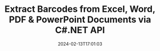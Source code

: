 ---
############################# Static ############################
layout: "auto-gen-parser"
date: 2024-02-13T17:01:03
draft: false
otherformats: 

############################# Head ############################
head_title: ".NET API to Extract Barcodes from PDF, DOCX, PPTX, XLSX, EPUB & More"
head_description: "GroupDocs.Parser .NET API allow software developers to extract barcodes from PDF, DOC, DOCX, PPT, PPTX, EML, MSG, XLS, XLSX, CSV, ODT, RTF & EPUB documents inside .NET Apps."

############################# Header ############################
title: "Extract Barcodes from Excel, Word, PDF & PowerPoint Documents via C#.NET API"
description: "GroupDocs.Parser .NET API allows programmers to extract barcodes from PDF, DOC, DOCX, PPT, PPTX, EML, MSG, XLS, XLSX, CSV, ODT, RTF & EPUB documents or page area."
bg_image: "https://cms.admin.containerize.com/templates/aspose/App_Themes/V3/images/bg/header1.png"
bg_overlay: false
button:
    enable: true
    icon: "fas fa-arrow-down"
    label: "Download Free Trial"
    link: "https://downloads.groupdocs.com/parser/net"

############################# SubMenu ############################
submenu:
    enable: true

    left:
        img_alt: "GroupDocs.Parser for .NET"
        image: "https://cms.admin.containerize.com/templates/groupdocs/images/product-logos/90x90-noborder/groupdocs-parser-net.png"
        product: "GroupDocs.Parser"
        platform: ".NET"

    middle:
        button:

            # button loop
            - link: "https://apireference.groupdocs.com/parser/net"
              text: "API Reference"

            # button loop
            - link: "https://github.com/groupdocs-parser"
              text: "Code Examples"

            # button loop
            - link: "https://products.groupdocs.app/parser/family"
              text: "Live Demos"

            # button loop
            - link: "https://purchase.groupdocs.com/pricing/parser/net"
              text: "Pricing"

    right:
        link_download: "https://downloads.groupdocs.com/parser"
        link_learn: "https://docs.groupdocs.com/parser/net"
        link_buy: "https://purchase.groupdocs.com"

############################# About ############################
about:
    enable: true
    title: "How to Extract Barcodes from EMLX files .NET API?"
    content: |
        Barcodes are machine-readable representation of numerals and characters that are commonly used across the World in many contexts, such as product scanning and identification, automobile parts tracking, inventory management and so on. GroupDocs.Parser for .NET is a powerful API that help developers to develop solution for extracting text, images and barcodes from different types of supported documents formats, such as such as PDF, Emails, Ebooks, Microsoft Office formats: Word (DOC, DOCX), PowerPoint (PPT, PPTX), Excel (XLS, XLSX), Emails (EML, MSG) formats and many more. The .NET API has included support for several advanced documents parsing features such as searching text by keywords, accurate text extraction, HTML or Markdown formatted text extraction, text areas extraction with coordinates, extract metadata or barcodes and so on.
        
        

############################# Steps ############################
steps:
    enable: true
    title_left: "Extract barcodes from EMLX in .NET"
    content_left: |
        [GroupDocs.Parser for .NET](/parser/net/) makes it easy for C# developers to extract barcodes from a EMLX file by implementing a few easy steps.
        
        * Instantiate [Parser](https://reference.groupdocs.com/net/parser/groupdocs.parser/parser) object for the initial document;
        * Check if the file supports barcode extracting;
        * Call [GetBarcodes](https://reference.groupdocs.com/parser/net/groupdocs.parser/parser/methods/getbarcodes) method and obtain collection of [PageBarcodeArea](https://reference.groupdocs.com/parser/net/groupdocs.parser.data/pagebarcodearea) objects;
        * Iterate through the collection and get a barcode value.

    title_right: "Learn more about the barcode extraction"
    content_right: |
        * <a href="https://docs.groupdocs.com/parser/net/extract-barcodes-from-document/">How to extract barcodes from document</a>
        * <a href="https://docs.groupdocs.com/parser/net/extract-barcodes-from-document-page/">How to extract barcodes from document page</a>
        * <a href="https://docs.groupdocs.com/parser/net/extract-barcodes-from-document-page-area/">How to extract barcodes from document page area</a>
    
    code: |
     {{% parser/additional-styles %}}
     {{< parser/code-parser title="How to extract barcodes from EMLX file using C# example code">}}

        ```csharp    
        // Extract barcodes from EMLX file using GroupDocs.Parser API
        // Create an instance of Parser class
        using (Parser parser = new Parser(Constants.SamplePdfWithBarcodes)) {
            // Check if the file supports barcode extracting
            if (!parser.Features.Barcodes) {
                Console.WriteLine("The file doesn't support barcode extracting.");
                return;
            }

            // {steps.code.scan}
            IEnumerable<PageBarcodeArea> barcodes = parser.GetBarcodes();

            // Iterate over barcodes
            foreach (PageBarcodeArea barcode in barcodes) {
                // Print the page index
                Console.WriteLine("Page: " + barcode.Page.Index.ToString());
                // Print the barcode value
                Console.WriteLine("Value: " + barcode.Value);
            }
        }
        ```
     {{< /parser/code-parser >}}

############################# More ############################
more:
    enable: true
    title_left: "System Requirements"
    content_left: |
        GroupDocs.Parser for .NET APIs are supported on all major platforms and operating systems. Before executing the code below, please make sure that you have the following prerequisites installed on your system.
        
        * Operating Systems: Microsoft Windows, Linux, MacOS
        * Development Environments: Microsoft Visual Studio, Xamarin, MonoDevelop
        * Frameworks
        * Download the latest version of GroupDocs.Parser for .NET from [Nuget](https://www.nuget.org/packages/groupdocs.parser)

    title_right: "Why Use GroupDocs.Parser for .NET"
    content_right: |
        * Plain text extraction support from any supported documents    
        * Documents parsing via user-defined templates    
        * Fully support structured text extraction    
        * Text searching via keyword as well as regular expression    
        * Extract formatted text, metadata, images, containers, and attachments    
        * Extract table of contents for some supported document formats    
        * Parse form data from PDF documents    
        * Extract hyperlinks from the document   

############################# Demos ############################
demos:
    enable: true
    title: "Live Demos - Extract barcodes from documents Online"
    content: |
       Extract barcodes from documents right now by visiting [GroupDocs.Parser Live Demos](https://products.groupdocs.app/parser/barcodes/) website.
       The live demo has the following benefits.
        
############################# About Formats ############################
about_formats:
    enable: true

############################# More Formats ############################
more_formats:
    enable: true
    title: "Extract Barcodes From Other Document Formats"
    content: |
        .NET documents parse & barcode extracting API for file formats and images. Extract data for some of the popular file formats as stated below.

############################# Back to top ###############################
back_to_top:
    enable: true
---